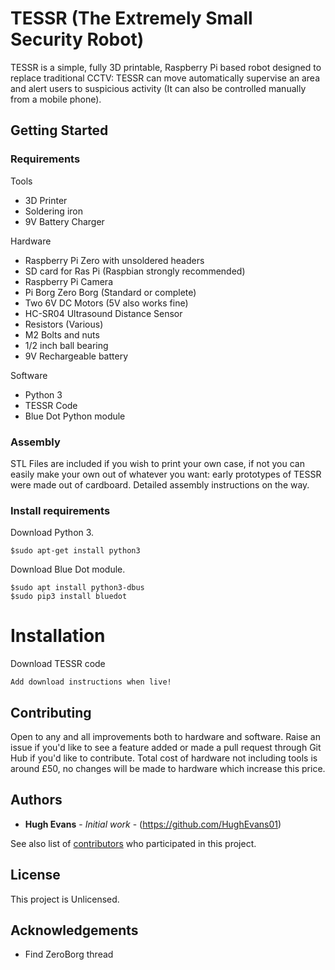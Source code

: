 # TESSR (The Extremely Small Security Robot)

TESSR is a simple, fully 3D printable, Raspberry Pi based robot designed to replace traditional CCTV: TESSR can move automatically supervise an area and alert users to suspicious activity (It can also be controlled manually from a mobile phone).

## Getting Started

### Requirements

Tools
* 3D Printer
* Soldering iron
* 9V Battery Charger

Hardware
* Raspberry Pi Zero with unsoldered headers
* SD card for Ras Pi (Raspbian strongly recommended)
* Raspberry Pi Camera
* Pi Borg Zero Borg (Standard or complete)
* Two 6V DC Motors (5V also works fine)
* HC-SR04 Ultrasound Distance Sensor
* Resistors (Various)
* M2 Bolts and nuts
* 1/2 inch ball bearing
* 9V Rechargeable battery

Software
* Python 3
* TESSR Code
* Blue Dot Python module

### Assembly

STL Files are included if you wish to print your own case, if not you can easily make your own out of whatever you want: early prototypes of TESSR were made out of cardboard. Detailed assembly instructions on the way.

### Install requirements

Download Python 3. 

```
$sudo apt-get install python3
```

Download Blue Dot module.

```
$sudo apt install python3-dbus
$sudo pip3 install bluedot
```

# Installation

Download TESSR code

```
Add download instructions when live!
```

## Contributing

Open to any and all improvements both to hardware and software. Raise an issue if you'd like to see a feature added or made a pull request through Git Hub if you'd like to contribute. Total cost of hardware not including tools is around £50, no changes will be made to hardware which increase this price.

## Authors

* **Hugh Evans** - *Initial work* - (https://github.com/HughEvans01)

See also list of [contributors](https://github/com/HughEvans01/TESSR/contributors) who participated in this project.

## License

This project is Unlicensed.

## Acknowledgements

* Find ZeroBorg thread

